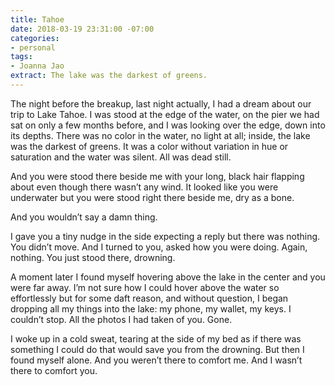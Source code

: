 ```yaml
---
title: Tahoe
date: 2018-03-19 23:31:00 -07:00
categories:
- personal
tags:
- Joanna Jao
extract: The lake was the darkest of greens.
---
```


The night before the breakup, last night actually, I had a dream about our trip to Lake Tahoe. I was stood at the edge of the water, on the pier we had sat on only a few months before, and I was looking over the edge, down into its depths. There was no color in the water, no light at all; inside, the lake was the darkest of greens. It was a color without variation in hue or saturation and the water was silent. All was dead still.

And you were stood there beside me with your long, black hair flapping about even though there wasn’t any wind. It looked like you were underwater but you were stood right there beside me, dry as a bone.

And you wouldn’t say a damn thing.

I gave you a tiny nudge in the side expecting a reply but there was nothing. You didn’t move. And I turned to you, asked how you were doing. Again, nothing. You just stood there, drowning.

A moment later I found myself hovering above the lake in the center and you were far away. I’m not sure how I could hover above the water so effortlessly but for some daft reason, and without question, I began dropping all my things into the lake: my phone, my wallet, my keys. I couldn’t stop. All the photos I had taken of you. Gone. 

I woke up in a cold sweat, tearing at the side of my bed as if there was something I could do that would save you from the drowning. But then I found myself alone. And you weren’t there to comfort me. And I wasn’t there to comfort you.